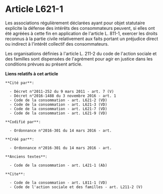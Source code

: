 # Article L621-1

Les associations régulièrement déclarées ayant pour objet statutaire explicite la défense des intérêts des consommateurs
peuvent, si elles ont été agréées à cette fin en application de l'article L. 811-1, exercer les droits reconnus à la partie
civile relativement aux faits portant un préjudice direct ou indirect à l'intérêt collectif des consommateurs. 

Les organisations définies à l'article L. 211-2 du code de l'action sociale et des familles sont dispensées de l'agrément
pour agir en justice dans les conditions prévues au présent article.

**Liens relatifs à cet article**

	**Cité par**:

	  - Décret n°2011-252 du 9 mars 2011 - art. 7 (V)
	  - Décret n°2016-1488 du 3 novembre 2016 - art. 1
	  - Code de la consommation - art. L621-2 (VD)
	  - Code de la consommation - art. L621-3 (VD)
	  - Code de la consommation - art. L621-7 (VD)
	  - Code de la consommation - art. L621-9 (VD)

	**Codifié par**:

	  - Ordonnance n°2016-301 du 14 mars 2016 - art.

	**Créé par**:

	  - Ordonnance n°2016-301 du 14 mars 2016 - art.

	**Anciens textes**:

	  - Code de la consommation - art. L421-1 (Ab)

	**Cite**:

	  - Code de la consommation - art. L811-1 (VD)
	  - Code de l'action sociale et des familles - art. L211-2 (V)

